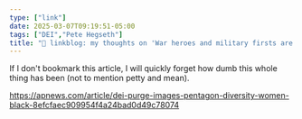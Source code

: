 ```yaml
---
type: ["link"]
date: 2025-03-07T09:19:51-05:00
tags: ["DEI","Pete Hegseth"]
title: "🔗 linkblog: my thoughts on 'War heroes and military firsts are among 26,000 images flagged for removal in Pentagon's DEI purge'"
---
```

If I don't bookmark this article, I will quickly forget how dumb this whole thing has been (not to mention petty and mean).

https://apnews.com/article/dei-purge-images-pentagon-diversity-women-black-8efcfaec909954f4a24bad0d49c78074
